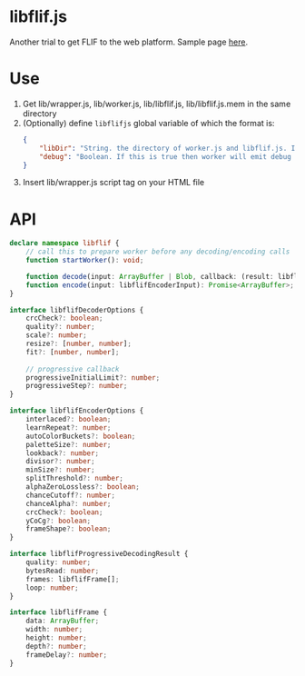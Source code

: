 # libflif.js
Another trial to get FLIF to the web platform. Sample page [here](//saschanaz.github.io/libflif.js/).

# Use

1. Get lib/wrapper.js, lib/worker.js, lib/libflif.js, lib/libflif.js.mem in the same directory
2. (Optionally) define `libflifjs` global variable of which the format is:
    ```json
    {
        "libDir": "String. the directory of worker.js and libflif.js. Insert this if the HTML file and libflifjs files are in different directories.",
        "debug": "Boolean. If this is true then worker will emit debug console message."
    }
    ```
3. Insert lib/wrapper.js script tag on your HTML file

# API

```ts
declare namespace libflif {
    // call this to prepare worker before any decoding/encoding calls
    function startWorker(): void;

    function decode(input: ArrayBuffer | Blob, callback: (result: libflifProgressiveDecodingResult) => any, options?: libflifDecoderOptions): Promise<void>;
    function encode(input: libflifEncoderInput): Promise<ArrayBuffer>;
}

interface libflifDecoderOptions {
    crcCheck?: boolean;
    quality?: number;
    scale?: number;
    resize?: [number, number];
    fit?: [number, number];
    
    // progressive callback
    progressiveInitialLimit?: number;
    progressiveStep?: number;
}

interface libflifEncoderOptions {
    interlaced?: boolean;
    learnRepeat?: number;
    autoColorBuckets?: boolean;
    paletteSize?: number;
    lookback?: number;
    divisor?: number;
    minSize?: number;
    splitThreshold?: number;
    alphaZeroLossless?: boolean;
    chanceCutoff?: number;
    chanceAlpha?: number;
    crcCheck?: boolean;
    yCoCg?: boolean;
    frameShape?: boolean;
}

interface libflifProgressiveDecodingResult {
    quality: number;
    bytesRead: number;
    frames: libflifFrame[];
    loop: number;
}

interface libflifFrame {
    data: ArrayBuffer;
    width: number;
    height: number;
    depth?: number;
    frameDelay?: number;
}
```
